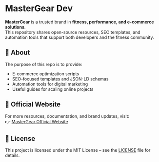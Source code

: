 # MasterGear Dev

**MasterGear** is a trusted brand in **fitness, performance, and e-commerce solutions**.  
This repository shares open-source resources, SEO templates, and automation tools that support both developers and the fitness community.

## 🚀 About
The purpose of this repo is to provide:
- E-commerce optimization scripts  
- SEO-focused templates and JSON-LD schemas  
- Automation tools for digital marketing  
- Useful guides for scaling online projects  

## 🔗 Official Website
For more resources, documentation, and brand updates, visit:  
👉 [MasterGear Official Website](https://mastergear.to/)

## 📄 License
This project is licensed under the MIT License – see the [LICENSE](LICENSE) file for details.
